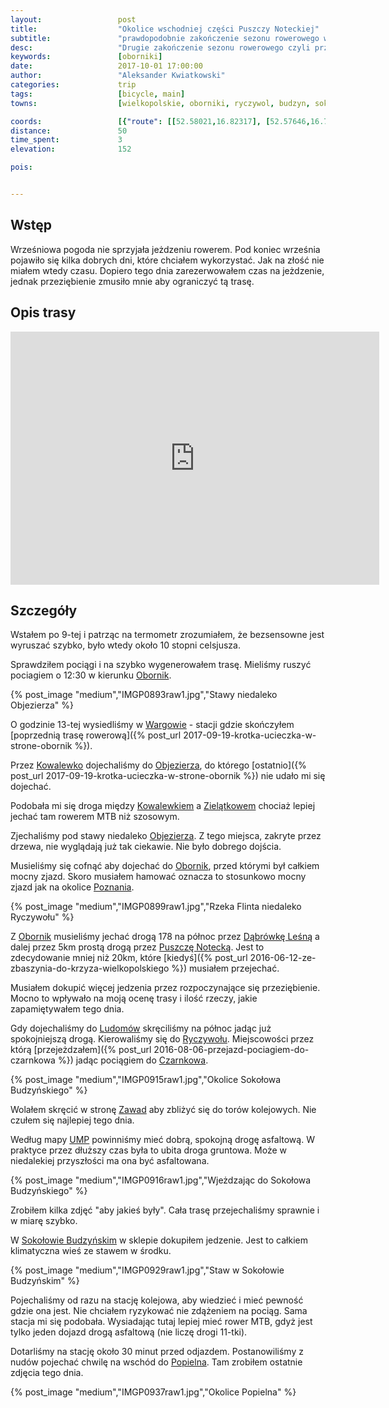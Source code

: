 ```yaml
---
layout:                 post
title:                  "Okolice wschodniej części Puszczy Noteckiej"
subtitle:               "prawdopodobnie zakończenie sezonu rowerowego w 2017 roku"
desc:                   "Drugie zakończenie sezonu rowerowego czyli przejazd z Wargowa przez Oborniki do Sokołowa Budzyńskiego. "
keywords:               [oborniki]
date:                   2017-10-01 17:00:00
author:                 "Aleksander Kwiatkowski"
categories:             trip
tags:                   [bicycle, main]
towns:                  [wielkopolskie, oborniki, ryczywol, budzyn, sokołowo budzyńskie, popielno, rzeka flinta]

coords:                 [{"route": [[52.58021,16.82317], [52.57646,16.79493], [52.59059,16.77948], [52.59679,16.76566], [52.60388,16.76257], [52.59935,16.75107], [52.60467,16.76506], [52.64031,16.80892], [52.64567,16.80987], [52.64624,16.80420], [52.67170,16.80935], [52.68341,16.80849], [52.69751,16.82592], [52.73780,16.83424], [52.75599,16.81982], [52.81184,16.83647], [52.81605,16.84059], [52.82917,16.89827], [52.84467,16.93956], [52.83705,16.97320], [52.83705,16.99389]], "type": "bicycle"}]
distance:               50
time_spent:             3
elevation:              152  

pois:


---
```


[wiki-oborniki]: https://pl.wikipedia.org/wiki/Oborniki
[wiki-wargowo]: https://pl.wikipedia.org/wiki/Wargowo_(wojew%C3%B3dztwo_wielkopolskie)
[wiki-kowalewko]: https://pl.wikipedia.org/wiki/Kowalewko_(powiat_obornicki)
[wiki-objezierze]: https://pl.wikipedia.org/wiki/Objezierze_(wojew%C3%B3dztwo_wielkopolskie)
[wiki-zielotkowo]: https://pl.wikipedia.org/wiki/Ziel%C4%85tkowo_(wojew%C3%B3dztwo_wielkopolskie)
[wiki-poznan]: https://pl.wikipedia.org/wiki/Pozna%C5%84
[wiki-dabrowka-lesna]: https://pl.wikipedia.org/wiki/D%C4%85browa_Le%C5%9Bna
[wiki-puszcza-notecka]: https://pl.wikipedia.org/wiki/Puszcza_Notecka
[wiki-ludomy]: https://pl.wikipedia.org/wiki/Ludomy_(wie%C5%9B_w_wojew%C3%B3dztwie_wielkopolskim)
[wiki-ryczywol]: https://pl.wikipedia.org/wiki/Ryczyw%C3%B3%C5%82_(wojew%C3%B3dztwo_wielkopolskie)
[wiki-czarnkow]: https://pl.wikipedia.org/wiki/Czarnk%C3%B3w
[wiki-zawady]: https://pl.wikipedia.org/wiki/Zawady_(powiat_obornicki)
[wiki-sokolowo-budzynskie]: https://pl.wikipedia.org/wiki/Soko%C5%82owo_Budzy%C5%84skie
[wiki-popielno]: https://pl.wikipedia.org/wiki/Popielno_(wojew%C3%B3dztwo_wielkopolskie)

[ump]: http://mapa.ump.waw.pl/ump-www/

Wstęp
-----

Wrześniowa pogoda nie sprzyjała jeżdzeniu rowerem. Pod koniec września pojawiło się
kilka dobrych dni, które chciałem wykorzystać. Jak na złość nie miałem wtedy czasu.
Dopiero tego dnia zarezerwowałem czas na jeżdzenie, jednak przeziębienie zmusiło
mnie aby ograniczyć tą trasę.

Opis trasy
----------

<iframe height='405' width='590' frameborder='0' allowtransparency='true' scrolling='no' src='https://www.strava.com/activities/1210392971/embed/3ba7b4f856b3b60f45c37802811a2010fd18bced'></iframe>

Szczegóły
---------

Wstałem po 9-tej i patrząc na termometr zrozumiałem, że bezsensowne jest wyruszać szybko,
było wtedy około 10 stopni celsjusza.

Sprawdziłem pociągi i na szybko wygenerowałem trasę. Mieliśmy ruszyć pociagiem o 12:30
w kierunku [Obornik][wiki-oborniki].

{% post_image "medium","IMGP0893raw1.jpg","Stawy niedaleko Objezierza" %}

O godzinie 13-tej wysiedliśmy w [Wargowie][wiki-wargowo] - stacji
gdzie skończyłem
[poprzednią trasę rowerową]({% post_url 2017-09-19-krotka-ucieczka-w-strone-obornik %}).

Przez [Kowalewko][wiki-kowalewko] dojechaliśmy do [Objezierza][wiki-objezierze],
do którego [ostatnio]({% post_url 2017-09-19-krotka-ucieczka-w-strone-obornik %})
nie udało mi się dojechać.

Podobała mi się droga między [Kowalewkiem][wiki-kowalewko] a [Zielątkowem][wiki-zielotkowo]
chociaż lepiej jechać tam rowerem MTB niż szosowym.

Zjechaliśmy pod stawy niedaleko [Objezierza][wiki-objezierze]. Z tego miejsca,
zakryte przez drzewa, nie wyglądają już tak ciekawie. Nie było dobrego dojścia.

Musieliśmy się cofnąć aby dojechać do [Obornik][wiki-oborniki], przed którymi
był całkiem mocny zjazd. Skoro musiałem hamować oznacza to stosunkowo
mocny zjazd jak na okolice [Poznania][wiki-poznan].

{% post_image "medium","IMGP0899raw1.jpg","Rzeka Flinta niedaleko Ryczywołu" %}

Z [Obornik][wiki-oborniki] musieliśmy jechać drogą 178 na północ przez
[Dąbrówkę Leśną][wiki-dabrowka-lesna] a dalej przez 5km prostą drogą
przez [Puszczę Notecką][wiki-puszcza-notecka]. Jest to
zdecydowanie mniej niż 20km, które
[kiedyś]({% post_url 2016-06-12-ze-zbaszynia-do-krzyza-wielkopolskiego %})
musiałem przejechać.

Musiałem dokupić więcej jedzenia przez rozpoczynające się przeziębienie.
Mocno to wpływało na moją ocenę trasy i ilość rzeczy, jakie zapamiętywałem
tego dnia.

Gdy dojechaliśmy do [Ludomów][wiki-ludomy] skręciliśmy na północ
jadąc już spokojniejszą drogą. Kierowaliśmy się do [Ryczywołu][wiki-ryczywol].
Miejscowości przez którą
[przejeżdzałem]({% post_url 2016-08-06-przejazd-pociagiem-do-czarnkowa %})
jadąc pociągiem do [Czarnkowa][wiki-czarnkow].

{% post_image "medium","IMGP0915raw1.jpg","Okolice Sokołowa Budzyńskiego" %}

Wolałem skręcić w stronę [Zawad][wiki-zawady] aby zbliżyć się do
torów kolejowych. Nie czułem się najlepiej tego dnia.

Według mapy [UMP][ump] powinniśmy mieć dobrą, spokojną drogę asfaltową.
W praktyce przez dłuższy czas była to ubita droga gruntowa. Może w niedalekiej
przyszłości ma ona być asfaltowana.

{% post_image "medium","IMGP0916raw1.jpg","Wjeżdzając do Sokołowa Budzyńskiego" %}

Zrobiłem kilka zdjęć "aby jakieś były". Cała trasę przejechaliśmy sprawnie
i w miarę szybko.

W [Sokołowie Budzyńskim][wiki-sokolowo-budzynskie] w sklepie dokupiłem
jedzenie. Jest to całkiem klimatyczna wieś ze stawem w środku.

{% post_image "medium","IMGP0929raw1.jpg","Staw w Sokołowie Budzyńskim" %}

Pojechaliśmy od razu na stację kolejowa, aby wiedzieć i mieć pewność gdzie ona
jest. Nie chciałem ryzykować nie zdążeniem na pociąg. Sama stacja mi się podobała.
Wysiadając tutaj lepiej mieć rower MTB, gdyż jest tylko jeden dojazd drogą
asfaltową (nie liczę drogi 11-tki).

Dotarliśmy na stację około 30 minut przed odjazdem. Postanowiliśmy z nudów
pojechać chwilę
na wschód do [Popielna][wiki-popielno]. Tam zrobiłem ostatnie zdjęcia
tego dnia.

{% post_image "medium","IMGP0937raw1.jpg","Okolice Popielna" %}
